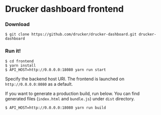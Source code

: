 # Drucker dashboard frontend
### Download
```
$ git clone https://github.com/drucker/drucker-dashboard.git drucker-dashboard
```

### Run it!
```shell
$ cd frontend
$ yarn install
$ API_HOST=http://0.0.0.0:18080 yarn run start
```

Specify the backend host URI. The frontend is launched on `http://0.0.0.0:8080` as a default.

If you want to generate a production build, run below. You can find generated files (`index.html` and `bundle.js`) under `dist` directory.
```shell
$ API_HOST=http://0.0.0.0:18080 yarn run build
```
